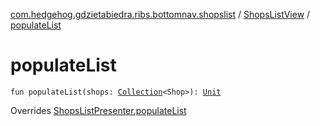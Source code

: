 [com.hedgehog.gdzietabiedra.ribs.bottomnav.shopslist](../index.md) / [ShopsListView](index.md) / [populateList](./populate-list.md)

# populateList

`fun populateList(shops: `[`Collection`](https://kotlinlang.org/api/latest/jvm/stdlib/kotlin.collections/-collection/index.html)`<Shop>): `[`Unit`](https://kotlinlang.org/api/latest/jvm/stdlib/kotlin/-unit/index.html)

Overrides [ShopsListPresenter.populateList](../-shops-list-interactor/-shops-list-presenter/populate-list.md)

